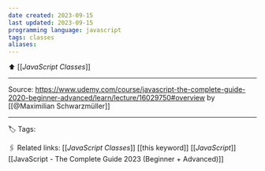 ```yaml
---
date created: 2023-09-15
last updated: 2023-09-15
programming language: javascript
tags: classes
aliases: 
---
```

⬆ [[_JavaScript Classes_]]

---

Source: https://www.udemy.com/course/javascript-the-complete-guide-2020-beginner-advanced/learn/lecture/16029750#overview by [[@Maximilian Schwarzmüller]]

---
🏷 Tags: 

🖇 Related links:
[[_JavaScript Classes_]]
[[this keyword]]
[[_JavaScript_]]
[[JavaScript - The Complete Guide 2023 (Beginner + Advanced)]]

